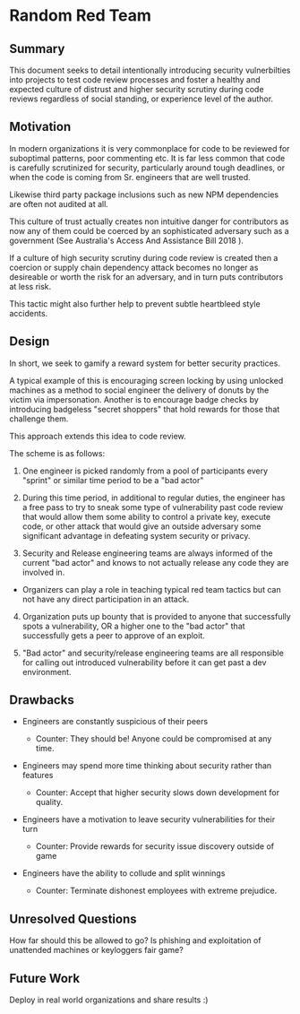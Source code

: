 # Random Red Team

## Summary

This document seeks to detail intentionally introducing security vulnerbilties
into projects to test code review processes and foster a healthy and expected
culture of distrust and higher security scrutiny during code reviews regardless
of social standing, or experience level of the author.

## Motivation

In modern organizations it is very commonplace for code to be reviewed for
suboptimal patterns, poor commenting etc. It is far less common that code
is carefully scrutinized for security, particularly around tough deadlines,
or when the code is coming from Sr. engineers that are well trusted.

Likewise third party package inclusions such as new NPM dependencies are often
not audited at all.

This culture of trust actually creates non intuitive danger for contributors
as now any of them could be coerced by an sophisticated adversary such as a
government (See Australia's Access And Assistance Bill 2018 ).

If a culture of high security scrutiny during code review is created then a
coercion or supply chain dependency attack becomes no longer as desireable or
worth the risk for an adversary, and in turn puts contributors at less risk.

This tactic might also further help to prevent subtle heartbleed style
accidents.

## Design

In short, we seek to gamify a reward system for better security practices.

A typical example of this is encouraging screen locking by using unlocked
machines as a method to social engineer the delivery of donuts by the victim
via impersonation. Another is to encourage badge checks by introducing
badgeless "secret shoppers" that hold rewards for those that challenge them.

This approach extends this idea to code review.

The scheme is as follows:

1. One engineer is picked randomly from a pool of participants every "sprint"
or similar time period to be a "bad actor"

2. During this time period, in additional to regular duties, the engineer has
a free pass to try to sneak some type of vulnerability past code review that
would allow them some ability to control a private key, execute code, or other
attack that would give an outside adversary some significant advantage in
defeating system security or privacy.

3. Security and Release engineering teams are always informed of the current
"bad actor" and knows to not actually release any code they are involved in.
  * Organizers can play a role in teaching typical red team tactics but can not
  have any direct participation in an attack.

4. Organization puts up bounty that is provided to anyone that successfully
spots a vulnerability, OR a higher one to the "bad actor" that successfully
gets a peer to approve of an exploit.

5. "Bad actor" and security/release engineering teams are all responsible for
calling out introduced vulnerability before it can get past a dev environment.

## Drawbacks

* Engineers are constantly suspicious of their peers
  * Counter: They should be! Anyone could be compromised at any time.

* Engineers may spend more time thinking about security rather than features
  * Counter: Accept that higher security slows down development for quality.

* Engineers have a motivation to leave security vulnerabilities for their turn
  * Counter: Provide rewards for security issue discovery outside of game

* Engineers have the ability to collude and split winnings
  * Counter: Terminate dishonest employees with extreme prejudice.

## Unresolved Questions

How far should this be allowed to go? Is phishing and exploitation of
unattended machines or keyloggers fair game?

## Future Work

Deploy in real world organizations and share results :)
